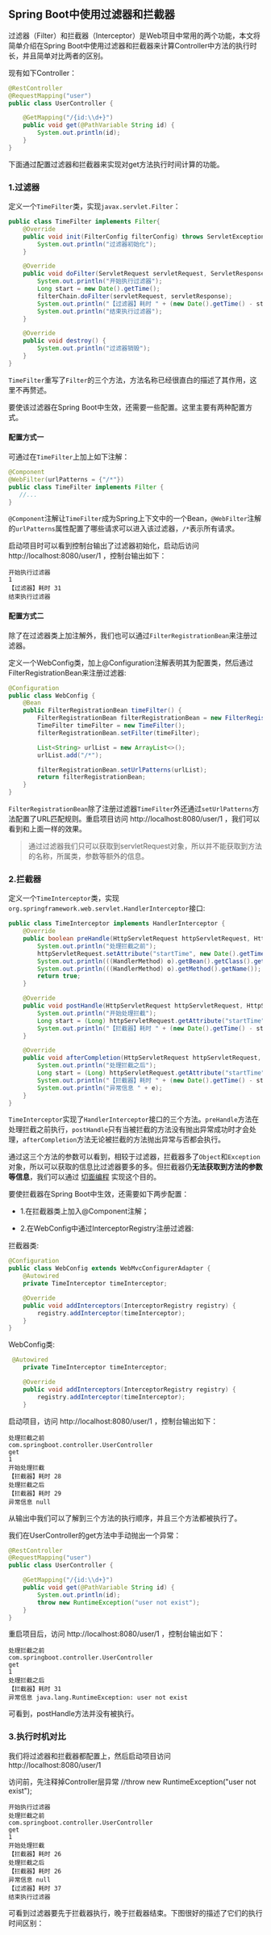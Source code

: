 ## Spring Boot中使用过滤器和拦截器

过滤器（Filter）和拦截器（Interceptor）是Web项目中常用的两个功能，本文将简单介绍在Spring Boot中使用过滤器和拦截器来计算Controller中方法的执行时长，并且简单对比两者的区别。

现有如下Controller：

```java
@RestController
@RequestMapping("user")
public class UserController {

    @GetMapping("/{id:\\d+}")
    public void get(@PathVariable String id) {
        System.out.println(id);
    }
}
```

下面通过配置过滤器和拦截器来实现对get方法执行时间计算的功能。

### 1.过滤器
定义一个`TimeFilter`类，实现`javax.servlet.Filter`：
```java
public class TimeFilter implements Filter{
    @Override
    public void init(FilterConfig filterConfig) throws ServletException {
        System.out.println("过滤器初始化");
    }

    @Override
    public void doFilter(ServletRequest servletRequest, ServletResponse servletResponse, FilterChain filterChain) throws IOException, ServletException {
        System.out.println("开始执行过滤器");
        Long start = new Date().getTime();
        filterChain.doFilter(servletRequest, servletResponse);
        System.out.println("【过滤器】耗时 " + (new Date().getTime() - start));
        System.out.println("结束执行过滤器");
    }

    @Override
    public void destroy() {
        System.out.println("过滤器销毁");
    }
}
```

`TimeFilter`重写了`Filter`的三个方法，方法名称已经很直白的描述了其作用，这里不再赘述。

要使该过滤器在Spring Boot中生效，还需要一些配置。这里主要有两种配置方式。

#### 配置方式一
可通过在`TimeFilter`上加上如下注解：
```java
@Component
@WebFilter(urlPatterns = {"/*"})
public class TimeFilter implements Filter {
   //...
}
```
`@Component`注解让`TimeFilter`成为Spring上下文中的一个Bean，`@WebFilter`注解的`urlPatterns`属性配置了哪些请求可以进入该过滤器，`/*`表示所有请求。

启动项目时可以看到控制台输出了过滤器初始化，启动后访问 http://localhost:8080/user/1 ，控制台输出如下：

```
开始执行过滤器
1
【过滤器】耗时 31
结束执行过滤器
```

#### 配置方式二

除了在过滤器类上加注解外，我们也可以通过`FilterRegistrationBean`来注册过滤器。

定义一个WebConfig类，加上@Configuration注解表明其为配置类，然后通过FilterRegistrationBean来注册过滤器:

```java
@Configuration
public class WebConfig {
    @Bean
    public FilterRegistrationBean timeFilter() {
        FilterRegistrationBean filterRegistrationBean = new FilterRegistrationBean();
        TimeFilter timeFilter = new TimeFilter();
        filterRegistrationBean.setFilter(timeFilter);

        List<String> urlList = new ArrayList<>();
        urlList.add("/*");

        filterRegistrationBean.setUrlPatterns(urlList);
        return filterRegistrationBean;
    }
}
```
`FilterRegistrationBean`除了注册过滤器`TimeFilter`外还通过`setUrlPatterns`方法配置了URL匹配规则。重启项目访问 http://localhost:8080/user/1 ，我们可以看到和上面一样的效果。

> 通过过滤器我们只可以获取到servletRequest对象，所以并不能获取到方法的名称，所属类，参数等额外的信息。


### 2.拦截器

定义一个`TimeInterceptor`类，实现`org.springframework.web.servlet.HandlerInterceptor`接口:

```java
public class TimeInterceptor implements HandlerInterceptor {
    @Override
    public boolean preHandle(HttpServletRequest httpServletRequest, HttpServletResponse httpServletResponse, Object o) throws Exception {
        System.out.println("处理拦截之前");
        httpServletRequest.setAttribute("startTime", new Date().getTime());
        System.out.println(((HandlerMethod) o).getBean().getClass().getName());
        System.out.println(((HandlerMethod) o).getMethod().getName());
        return true;
    }

    @Override
    public void postHandle(HttpServletRequest httpServletRequest, HttpServletResponse httpServletResponse, Object o, ModelAndView modelAndView) throws Exception {
        System.out.println("开始处理拦截");
        Long start = (Long) httpServletRequest.getAttribute("startTime");
        System.out.println("【拦截器】耗时 " + (new Date().getTime() - start));
    }

    @Override
    public void afterCompletion(HttpServletRequest httpServletRequest, HttpServletResponse httpServletResponse, Object o, Exception e) throws Exception {
        System.out.println("处理拦截之后");
        Long start = (Long) httpServletRequest.getAttribute("startTime");
        System.out.println("【拦截器】耗时 " + (new Date().getTime() - start));
        System.out.println("异常信息 " + e);
    }
}
```

`TimeInterceptor`实现了`HandlerInterceptor`接口的三个方法。`preHandle`方法在处理拦截之前执行，`postHandle`只有当被拦截的方法没有抛出异常成功时才会处理，`afterCompletion`方法无论被拦截的方法抛出异常与否都会执行。


通过这三个方法的参数可以看到，相较于过滤器，拦截器多了`Object`和`Exception`对象，所以可以获取的信息比过滤器要多的多。但拦截器仍**无法获取到方法的参数等信息**，我们可以通过 [切面编程](https://github.com/liuyu1994/SpringBootDemo/tree/master/Spring-Boot-AOP-Log) 实现这个目的。



要使拦截器在Spring Boot中生效，还需要如下两步配置：

* 1.在拦截器类上加入@Component注解；

* 2.在WebConfig中通过InterceptorRegistry注册过滤器:

拦截器类:
```java
@Configuration
public class WebConfig extends WebMvcConfigurerAdapter {
    @Autowired
    private TimeInterceptor timeInterceptor;

    @Override
    public void addInterceptors(InterceptorRegistry registry) {
        registry.addInterceptor(timeInterceptor);
    }
}
```

WebConfig类:

```java
 @Autowired
    private TimeInterceptor timeInterceptor;

    @Override
    public void addInterceptors(InterceptorRegistry registry) {
        registry.addInterceptor(timeInterceptor);
    }
```
启动项目，访问 http://localhost:8080/user/1 ，控制台输出如下：

```
处理拦截之前
com.springboot.controller.UserController
get
1
开始处理拦截
【拦截器】耗时 28
处理拦截之后
【拦截器】耗时 29
异常信息 null
```

从输出中我们可以了解到三个方法的执行顺序，并且三个方法都被执行了。

我们在UserController的get方法中手动抛出一个异常：

```java
@RestController
@RequestMapping("user")
public class UserController {

    @GetMapping("/{id:\\d+}")
    public void get(@PathVariable String id) {
        System.out.println(id);
        throw new RuntimeException("user not exist");
    }
}
```

重启项目后，访问 http://localhost:8080/user/1 ，控制台输出如下：

```
处理拦截之前
com.springboot.controller.UserController
get
1
处理拦截之后
【拦截器】耗时 31
异常信息 java.lang.RuntimeException: user not exist
```

可看到，postHandle方法并没有被执行。

### 3.执行时机对比

我们将过滤器和拦截器都配置上，然后启动项目访问 http://localhost:8080/user/1 

访问前，先注释掉Controller层异常  //throw new RuntimeException("user not exist");

```
开始执行过滤器
处理拦截之前
com.springboot.controller.UserController
get
1
开始处理拦截
【拦截器】耗时 26
处理拦截之后
【拦截器】耗时 26
异常信息 null
【过滤器】耗时 37
结束执行过滤器
```

可看到过滤器要先于拦截器执行，晚于拦截器结束。下图很好的描述了它们的执行时间区别：


